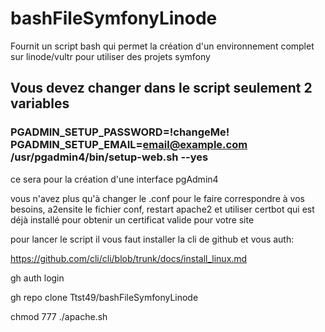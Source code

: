 # bashFileSymfonyLinode

Fournit un script bash qui permet la création d'un environnement complet sur linode/vultr pour utiliser des projets symfony
## Vous devez changer dans le script seulement 2 variables
### PGADMIN_SETUP_PASSWORD=!changeMe! PGADMIN_SETUP_EMAIL=email@example.com /usr/pgadmin4/bin/setup-web.sh --yes
ce sera pour la création d'une interface pgAdmin4


vous n'avez plus qu'à changer le .conf pour le faire correspondre à vos besoins, a2ensite le fichier conf, restart apache2 et utiliser certbot qui est déjà installé pour obtenir un certificat valide pour votre site


pour lancer le script il vous faut installer la cli de github et vous auth:

https://github.com/cli/cli/blob/trunk/docs/install_linux.md

gh auth login

gh repo clone Ttst49/bashFileSymfonyLinode

chmod 777 ./apache.sh

